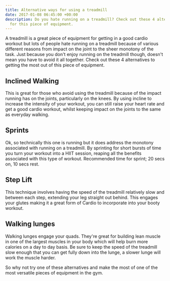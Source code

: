 ```yaml
---
title: Alternative ways for using a treadmill
date: 2017-01-08 06:45:00 +00:00
description: Do you hate running on a treadmill? Check out these 4 alternative uses
  for this piece of equipment.
---
```


A treadmill is a great piece of equipment for getting in a good cardio workout but lots of people hate running on a treadmill because of various different reasons from impact on the joint to the sheer monotony of the task. Just because you don't enjoy running on the treadmill though,  doesn't mean you have to avoid it all together. Check out these 4 alternatives to getting the most out of this piece of equipment.

## Inclined Walking
This is great for those who avoid using the treadmill because of the impact running has on the joints, particularly on the knees. By using incline to increase the intensity of your workout, you can still raise your heart rate and get a good cardio workout, whilst keeping impact on the joints to the same as everyday walking. 

## Sprints
Ok, so technically this one is running but it does address the monotony associated with running on a treadmill. By sprinting for short bursts of time you turn your workout into a HIIT session, reaping all the benefits associated with this type of workout. Recommended time for sprint; 20 secs on, 10 secs rest. 

## Step Lift
This technique involves having the speed of the treadmill relatively slow and between each step, extending your leg straight out behind. This engages your glutes making it a great form of Cardio to incorporate into your booty workout.

## Walking lunges
Walking lunges engage your quads. They're great for building lean muscle in one of the largest muscles in your body which will help burn more calories on a day to day basis. Be sure to keep the speed of the treadmill slow enough that you can get fully down into the lunge, a slower lunge will work the muscle harder.

So why not try one of these alternatives and make the most of one of the most versatile pieces of equipment in the gym.

